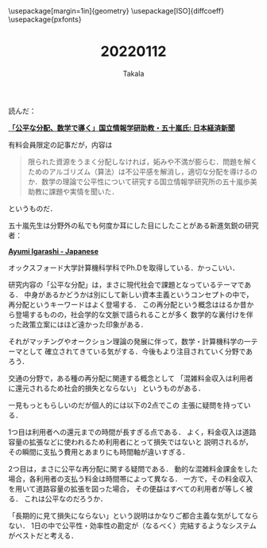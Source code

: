 ﻿---
title: 20220112
yesterday: 20220111
tomorrow: 20220113
days: 747
author: Takala
header-includes:
  - \usepackage[margin=1in]{geometry}
  - \usepackage[ISO]{diffcoeff}
  - \usepackage{pxfonts}
---


読んだ：


**[「公平な分配、数学で導く」国立情報学研助教・五十嵐氏: 日本経済新聞](https://www.nikkei.com/article/DGXZQOUE0622K0W2A100C2000000/)**


有料会員限定の記事だが，内容は

> 限られた資源をうまく分配しなければ，妬みや不満が膨らむ．問題を解くためのアルゴリズム（算法）は不公平感を解消し，適切な分配を導けるのか．数学の理論で公平性について研究する国立情報学研究所の五十嵐歩美助教に課題や実情を聞いた．

というものだ．



五十嵐先生は分野外の私でも何度か耳にした目にしたことがある新進気鋭の研究者：

**[Ayumi Igarashi - Japanese](https://sites.google.com/site/eigarashayumi/japanese)**


オックスフォード大学計算機科学科でPh.Dを取得している．かっこいい．



研究内容の「公平な分配」は，まさに現代社会で課題となっているテーマである．
中身があるかどうかは別にして新しい資本主義というコンセプトの中で，
再分配というキーワードはよく登場する．
この再分配という概念ははるか昔から登場するものの，社会学的な文脈で語られることが多く
数学的な裏付けを伴った政策立案にはほど遠かった印象がある．


それがマッチングやオークション理論の発展に伴って，数学・計算機科学の一テーマとして
確立されてきている気がする．今後もより注目されていく分野であろう．




交通の分野で，ある種の再分配に関連する概念として
「混雑料金収入は利用者に還元されるため社会的損失とならない」
というものがある．


一見もっともらしいのだが個人的には以下の2点でこの
主張に疑問を持っている．


1つ目は利用者への還元までの時間が長すぎる点である．
よく，料金収入は道路容量の拡張などに使われるため利用者にとって損失ではないと
説明されるが，その瞬間に支払う費用とあまりにも時間軸が違いすぎる．


2つ目は，まさに公平な再分配に関する疑問である．
動的な混雑料金課金をした場合，各利用者の支払う料金は時間帯によって異なる．
一方で，その料金収入を用いて道路容量の拡張を図った場合，
その便益はすべての利用者が等しく被る．
これは公平なのだろうか．



「長期的に見て損失にならない」という説明はかなりご都合主義な気がしてならない．
1日の中で公平性・効率性の勘定が（なるべく）完結するようなシステムがベストだと考える．

